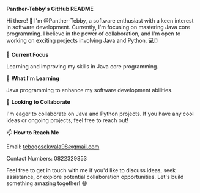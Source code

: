 **Panther-Tebby's GitHub README**

Hi there! 👋
I'm @Panther-Tebby, a software enthusiast with a keen interest in software development. Currently, I'm focusing on mastering Java core programming. I believe in the power of collaboration, and I'm open to working on exciting projects involving Java and Python. 💻🖱️

🔭 **Current Focus**

Learning and improving my skills in Java core programming.

🌱 **What I'm Learning**

Java programming to enhance my software development abilities.

👯 **Looking to Collaborate**

I'm eager to collaborate on Java and Python projects. If you have any cool ideas or ongoing projects, feel free to reach out!

📫 **How to Reach Me**

Email: tebogosekwala98@gmail.com

Contact Numbers: 0822329853

Feel free to get in touch with me if you'd like to discuss ideas, seek assistance, or explore potential collaboration opportunities. Let's build something amazing together! 😄

<!---
Panther-Tebby/Panther-Tebby is a ✨ special ✨ repository because its `README.md` (this file) appears on your GitHub profile.
You can click the Preview link to take a look at your changes.
--->
